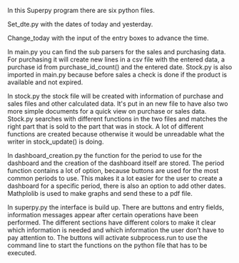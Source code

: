 In this Superpy program there are six python files. 

Set_dte.py with the dates of today and yesterday.

Change_today with the input of the entry boxes to advance the time. 

In main.py you can find the sub parsers for the sales and purchasing data. 
For purchasing it will create new lines in a csv file with the entered data, a purchase id from purchase_id_count() and the entered date. 
Stock.py is also imported in main.py because before sales a check is done if the product is available and not expired.

In stock.py the stock file will be created with information of purchase and sales files and other calculated data. 
It's put in an new file to have also two more simple documents for a quick view on purchase or sales data. 
Stock.py searches with different functions in the two files and matches the right part that is sold to the part that was in stock. 
A lot of different functions are created because otherwise it would be unreadable what the writer in stock_update() is doing. 

In dashboard_creation.py the function for the period to use for the dashboard and the creation of the dashboard itself are stored. 
The period function contains a lot of option, because buttons are used for the most common periods to use. 
This makes it a lot easier for the user to create a dashboard for a specific period, there is also an option to add other dates. 
Mathplolib is used to make graphs and send these to a pdf file. 

In superpy.py the interface is build up. There are buttons and entry fields, information messages appear after certain operations have been performed. 
The different sections have different colors to make it clear which information is needed and which information the user don’t have to pay attention to. 
The buttons will activate subprocess.run to use the command line to start the functions on the python file that has to be executed. 
